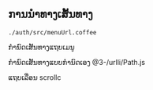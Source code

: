 ## ການນໍາທາງເສັ້ນທາງ

`./auth/src/menuUrl.coffee`

ກຳນົດເສັ້ນທາງແຖບເມນູ

ກຳນົດເສັ້ນທາງແບບກຳນົດເອງ
@3-/urlli/Path.js

ແຖບເລື່ອນ
scrollc